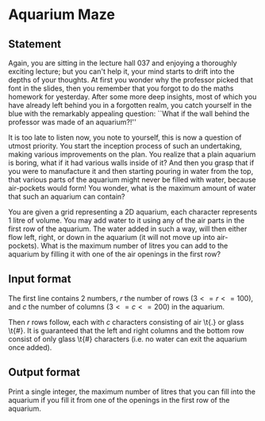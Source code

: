 # Aquarium Maze

## Statement

Again, you are sitting in the lecture hall 037 and enjoying a thoroughly exciting lecture; but you can't help it, your mind starts to drift into the depths of your thoughts. At first you wonder why the professor picked that font in the slides, then you remember that you forgot to do the maths homework for yesterday. After some more deep insights, most of which you have already left behind you in a forgotten realm, you catch yourself in the blue with the remarkably appealing question: ``What if the wall behind the professor was made of an aquarium?!''

It is too late to listen now, you note to yourself, this is now a question of utmost priority. You start the inception process of such an undertaking, making various improvements on the plan. You realize that a plain aquarium is boring, what if it had various walls inside of it? And then you grasp that if you were to manufacture it and then starting pouring in water from the top, that various parts of the aquarium might never be filled with water, because air-pockets would form! You wonder, what is the maximum amount of water that such an aquarium can contain?

You are given a grid representing a 2D aquarium, each character represents 1 litre of volume. You may add water to it using any of the air parts in the first row of the aquarium. The water added in such a way, will then either flow left, right, or down in the aquarium (it will not move up into air-pockets). What is the maximum number of litres you can add to the aquarium by filling it with one of the air openings in the first row?

## Input format

The first line contains 2 numbers, $r$ the number of rows ($3 <= r <= 100$), and $c$ the number of columns ($3 <= c <= 200$) in the aquarium.

Then $r$ rows follow, each with $c$ characters consisting of air \t{.} or glass \t{#}. It is guaranteed that the left and right columns and the bottom row consist of only glass \t{#} characters (i.e. no water can exit the aquarium once added).

## Output format

Print a single integer, the maximum number of litres that you can fill into the aquarium if you fill it from one of the openings in the first row of the aquarium.
